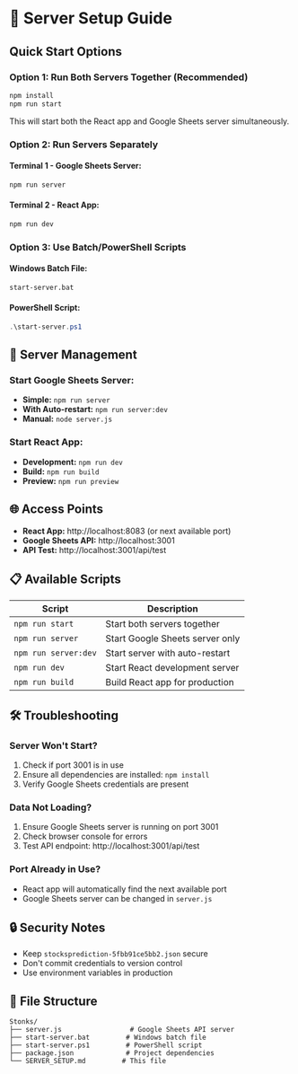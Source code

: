 # 🚀 Server Setup Guide

## Quick Start Options

### Option 1: Run Both Servers Together (Recommended)
```bash
npm install
npm run start
```
This will start both the React app and Google Sheets server simultaneously.

### Option 2: Run Servers Separately

#### Terminal 1 - Google Sheets Server:
```bash
npm run server
```

#### Terminal 2 - React App:
```bash
npm run dev
```

### Option 3: Use Batch/PowerShell Scripts

#### Windows Batch File:
```bash
start-server.bat
```

#### PowerShell Script:
```powershell
.\start-server.ps1
```

## 🔧 Server Management

### Start Google Sheets Server:
- **Simple:** `npm run server`
- **With Auto-restart:** `npm run server:dev`
- **Manual:** `node server.js`

### Start React App:
- **Development:** `npm run dev`
- **Build:** `npm run build`
- **Preview:** `npm run preview`

## 🌐 Access Points

- **React App:** http://localhost:8083 (or next available port)
- **Google Sheets API:** http://localhost:3001
- **API Test:** http://localhost:3001/api/test

## 📋 Available Scripts

| Script | Description |
|--------|-------------|
| `npm run start` | Start both servers together |
| `npm run server` | Start Google Sheets server only |
| `npm run server:dev` | Start server with auto-restart |
| `npm run dev` | Start React development server |
| `npm run build` | Build React app for production |

## 🛠️ Troubleshooting

### Server Won't Start?
1. Check if port 3001 is in use
2. Ensure all dependencies are installed: `npm install`
3. Verify Google Sheets credentials are present

### Data Not Loading?
1. Ensure Google Sheets server is running on port 3001
2. Check browser console for errors
3. Test API endpoint: http://localhost:3001/api/test

### Port Already in Use?
- React app will automatically find the next available port
- Google Sheets server can be changed in `server.js`

## 🔒 Security Notes

- Keep `stocksprediction-5fbb91ce5bb2.json` secure
- Don't commit credentials to version control
- Use environment variables in production

## 📁 File Structure

```
Stonks/
├── server.js                 # Google Sheets API server
├── start-server.bat         # Windows batch file
├── start-server.ps1         # PowerShell script
├── package.json             # Project dependencies
└── SERVER_SETUP.md         # This file
``` 